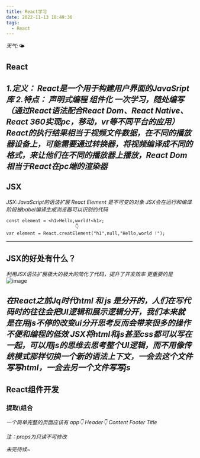 ```yaml
---
title: React学习
date: 2022-11-13 18:49:36
tags:
  - React
---
```


*天气:🌤*

## React

*1.定义：*
*React是一个用于构建用户界面的JavaSript库*
*2.特点：*
*声明式编程*
*组件化*
*一次学习，随处编写（通过React语法配合React Dom、React Native、React 360实现pc，移动，vr等不同平台的应用）*
*React的执行结果相当于视频文件数据，在不同的播放器设备上，可能需要通过转换器，将视频编译成不同的格式，来让他们在不同的播放器上播放，React Dom 相当于React在pc端的渲染器*
---

## JSX
*JSX:JavaScript的语法扩展*
*React Element 是不可变的对象*
*JSX会在运行和编译阶段被babel编译生成浏览器可以识别的代码*

```
const element = <h1>Hello,world!<h1>;
                          👇
var element = React.creatElement("h1",null,"Hello,world !");
```
---

## JSX的好处有什么？
*利用JSX语法扩展极大的极大的简化了代码，提升了开发效率*
*更重要的是*
![image](https://thumbnail0.baidupcs.com/thumbnail/190b402fcq32d5ce455be5392700df87?fid=3031270481-250528-587206677233301&time=1668337200&rt=sh&sign=FDTAER-DCb740ccc5511e5e8fedcff06b081203-A7glHU3w5lua%2BrBkY5NjFEMbwlk%3D&expires=8h&chkv=0&chkbd=0&chkpc=&dp-logid=430034431753523743&dp-callid=0&file_type=0&size=c710_u400&quality=100&vuk=-&ft=video)

*在React之前Jq时代html 和 js 是分开的，人们在写代码时的往往会把UI逻辑和展示逻辑分开，我们本来就是在用js不停的改变ui分开思考反而会带来很多的操作不便和编程的低效*
*JSX将html和js甚至css都可以写在一起，可以用js的思维去思考整个UI逻辑，而不用像传统模式那样切换一个新的语法上下文，一会去这个文件写写html，一会去另一个文件写写js*
---

## React组件开发

### 提取\组合
*一个简单完整的页面应该有*
*app👇*
*Header👇  Content   Footer*
*Title*

*注：props为只读不可修改*

*未完待续~*